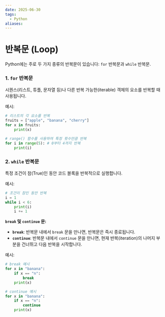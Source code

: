 ```yaml
---
date: 2025-06-30
tags:
  - Python
aliases:
---
```


# 반복문 (Loop)

Python에는 주로 두 가지 종류의 반복문이 있습니다: `for` 반복문과 `while` 반복문.

### 1. `for` 반복문
시퀀스(리스트, 튜플, 문자열 등)나 다른 반복 가능한(iterable) 객체의 요소를 반복할 때 사용됩니다.

예시:
```python
# 리스트의 각 요소를 반복
fruits = ["apple", "banana", "cherry"]
for x in fruits:
    print(x)

# range() 함수를 사용하여 특정 횟수만큼 반복
for i in range(5): # 0부터 4까지 반복
    print(i)
```

### 2. `while` 반복문
특정 조건이 참(True)인 동안 코드 블록을 반복적으로 실행합니다.

예시:
```python
# 조건이 참인 동안 반복
i = 1
while i < 6:
    print(i)
    i += 1
```

**`break` 및 `continue` 문:**

*   **`break`**: 반복문 내에서 `break` 문을 만나면, 반복문은 즉시 종료됩니다.
*   **`continue`**: 반복문 내에서 `continue` 문을 만나면, 현재 반복(iteration)의 나머지 부분을 건너뛰고 다음 반복을 시작합니다.

예시:
```python
# break 예시
for x in "banana":
    if x == "n":
        break
    print(x)

# continue 예시
for x in "banana":
    if x == "n":
        continue
    print(x)
```